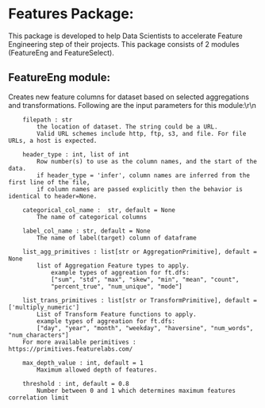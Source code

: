 # Features Package:

This package is developed to help Data Scientists to accelerate Feature Engineering step of their projects. 
This package consists of 2 modules (FeatureEng and FeatureSelect).

## FeatureEng module:
Creates new feature columns for dataset based on selected aggregations and transformations. Following are the input parameters for this module:\r\n

        filepath : str
            the location of dataset. The string could be a URL. 
            Valid URL schemes include http, ftp, s3, and file. For file URLs, a host is expected.
        
        header_type : int, list of int
            Row number(s) to use as the column names, and the start of the data.
            if header_type = 'infer', column names are inferred from the first line of the file, 
            if column names are passed explicitly then the behavior is identical to header=None. 
        
        categorical_col_name :  str, default = None
            The name of categorical columns
        
        label_col_name : str, default = None
            The name of label(target) column of dataframe

        list_agg_primitives : list[str or AggregationPrimitive], default = None
            list of Aggregation Feature types to apply.
                example types of aggreation for ft.dfs:
                ["sum", "std", "max", "skew", "min", "mean", "count",
				"percent_true", "num_unique", "mode"]

        list_trans_primitives : list[str or TransformPrimitive], default = ['multiply_numeric']
            List of Transform Feature functions to apply.
            example types of aggreation for ft.dfs:
            ["day", "year", "month", "weekday", "haversine", "num_words", "num_characters"]
        For more available perimitives : https://primitives.featurelabs.com/

        max_depth_value : int, default = 1
            Maximum allowed depth of features.

        threshold : int, default = 0.8
            Number between 0 and 1 which determines maximum features correlation limit
 
 
